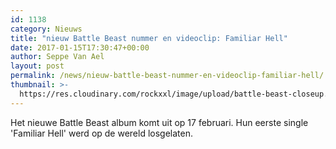 ```yaml
---
id: 1138
category: Nieuws
title: "nieuw Battle Beast nummer en videoclip: Familiar Hell"
date: 2017-01-15T17:30:47+00:00
author: Seppe Van Ael
layout: post
permalink: /news/nieuw-battle-beast-nummer-en-videoclip-familiar-hell/
thumbnail: >-
  https://res.cloudinary.com/rockxxl/image/upload/battle-beast-closeup.jpg
---
```

Het nieuwe Battle Beast album komt uit op 17 februari. Hun eerste single 'Familiar Hell' werd op de wereld losgelaten.
